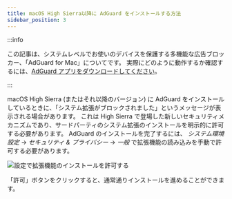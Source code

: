 ```yaml
---
title: macOS High Sierra以降に AdGuard をインストールする方法
sidebar_position: 3
---
```


:::info

この記事は、システムレベルでお使いのデバイスを保護する多機能な広告ブロッカー、「AdGuard for Mac」についてです。 実際にどのように動作するか確認するには、[AdGuard アプリをダウンロードしてください](https://agrd.io/download-kb-adblock)。

:::

macOS High Sierra (またはそれ以降のバージョン) に AdGuard をインストールしているときに、「システム拡張がブロックされました」というメッセージが表示される場合があります。 これは High Sierra で登場した新しいセキュリティメカニズムであり、サードパーティのシステム拡張のインストールを明示的に許可する必要があります。 AdGuard のインストールを完了するには、 *システム環境設定* → *セキュリティ & プライバシー* → *一般* で拡張機能の読み込みを手動で許可する必要があります。

![設定で拡張機能のインストールを許可する](https://cdn.adtidy.org/public/Adguard/kb/PicturesEN/highsierra.png)

「許可」ボタンをクリックすると、通常通りインストールを進めることができます。
